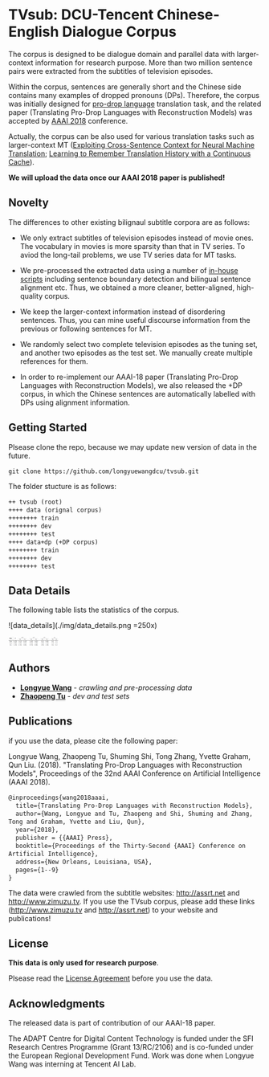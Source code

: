 # TVsub: DCU-Tencent Chinese-English Dialogue Corpus

The corpus is designed to be dialogue domain and parallel data with larger-context information for research purpose. More than two million sentence pairs were extracted from the subtitles of television episodes. 

Within the corpus, sentences are generally short and the Chinese side contains many examples of dropped pronouns (DPs). Therefore, the corpus was initially designed for [pro-drop language](https://en.wikipedia.org/wiki/Pro-drop_language) translation task, and the related paper (Translating Pro-Drop Languages with Reconstruction Models) was accepted by [AAAI 2018](https://aaai.org/Conferences/AAAI-18/) conference. 

Actually, the corpus can be also used for various translation tasks such as larger-context MT ([Exploiting Cross-Sentence Context for Neural Machine Translation](https://arxiv.org/pdf/1704.04347.pdf); [Learning to Remember Translation History with a Continuous Cache](http://www.zptu.net)). 

**We will upload the data once our AAAI 2018 paper is published!**

## Novelty

The differences to other existing bilignaul subtitle corpora are as follows:

* We only extract subtitles of television episodes instead of movie ones. The vocabulary in movies is more sparsity than that in TV series. To aviod the long-tail problems, we use TV series data for MT tasks.

* We pre-processed the extracted data using a number of [in-house scripts](http://computing.dcu.ie/~lwang/publication/LREC2016_camera_ready.pdf) including sentence boundary detection and bilingual sentence alignment etc. Thus, we obtained a more cleaner, better-aligned, high-quality corpus.

* We keep the larger-context information instead of disordering sentences. Thus, you can mine useful discourse information from the previous or following sentences for MT.

* We randomly select two complete television episodes as the tuning set, and another two episodes as the test set. We manually create multiple references for them.

* In order to re-implement our AAAI-18 paper (Translating Pro-Drop Languages with Reconstruction Models), we also released the +DP corpus, in which the Chinese sentences are automatically labelled with DPs using alignment information.

## Getting Started

Plsease clone the repo, because we may update new version of data in the future.

```
git clone https://github.com/longyuewangdcu/tvsub.git
```

The folder stucture is as follows:

```
++ tvsub (root)
++++ data (orignal corpus)
++++++++ train
++++++++ dev
++++++++ test
++++ data+dp (+DP corpus)
++++++++ train
++++++++ dev
++++++++ test
```

## Data Details

The following table lists the statistics of the corpus. 

![data_details](./img/data_details.png =250x)

<img src="./img/data_details.png" alt="Drawing" style="width: 100px;"/>

## Authors

* [**Longyue Wang**](http://computing.dcu.ie/~lwang/) - *crawling and pre-processing data*
* [**Zhaopeng Tu**](http://www.zptu.net) - *dev and test sets*

## Publications

if you use the data, please cite the following paper:

Longyue Wang, Zhaopeng Tu, Shuming Shi, Tong Zhang, Yvette Graham, Qun Liu. (2018). "Translating Pro-Drop Languages with Reconstruction Models", Proceedings of the 32nd AAAI Conference on Artificial Intelligence (AAAI 2018).

```
@inproceedings{wang2018aaai,
  title={Translating Pro-Drop Languages with Reconstruction Models},
  author={Wang, Longyue and Tu, Zhaopeng and Shi, Shuming and Zhang, Tong and Graham, Yvette and Liu, Qun},
  year={2018},
  publisher = {{AAAI} Press},
  booktitle={Proceedings of the Thirty-Second {AAAI} Conference on Artificial Intelligence},
  address={New Orleans, Louisiana, USA},
  pages={1--9}
}
```

The data were crawled from the subtitle websites: http://assrt.net and http://www.zimuzu.tv. If you use the TVsub corpus, please add these links (http://www.zimuzu.tv and http://assrt.net) to your website and publications!

## License

**This data is only used for research purpose**. 

Plsease read the [License Agreement](https://creativecommons.org/licenses/by-nc-nd/4.0/) before you use the data.

## Acknowledgments

The released data is part of contribution of our AAAI-18 paper. 

The ADAPT Centre for Digital Content Technology is funded under the SFI Research Centres Programme (Grant 13/RC/2106) and is co-funded under the European Regional Development Fund. Work was done when Longyue Wang was interning at Tencent AI Lab.